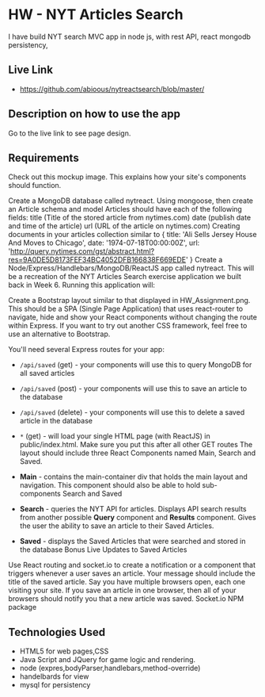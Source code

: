 # HW - NYT Articles Search

I have build NYT search MVC app in node js, 
with rest API,
react
mongodb persistency,


## Live Link
 - https://github.com/abioous/nytreactsearch/blob/master/

## Description on how to use the app

Go to the live link to see page design.

## Requirements
Check out this mockup image. This explains how your site's components should function.

Create a MongoDB database called nytreact.
Using mongoose, then create an Article schema and model
Articles should have each of the following fields:
title (Title of the stored article from nytimes.com)
date (publish date and time of the article)
url (URL of the article on nytimes.com)
Creating documents in your articles collection similar to
 {
   title: 'Ali Sells Jersey House And Moves to Chicago',
   date: '1974-07-18T00:00:00Z',
   url: 'http://query.nytimes.com/gst/abstract.html?res=9A0DE5D8173FEF34BC4052DFB166838F669EDE'
 }
Create a Node/Express/Handlebars/MongoDB/ReactJS app called nytreact. This will be a recreation of the NYT Articles Search exercise application we built back in Week 6. Running this application will:

Create a Bootstrap layout similar to that displayed in HW_Assignment.png. This should be a SPA (Single Page Application) that uses  react-router to navigate, hide and show your React components without changing the route within Express.
If you want to try out another CSS framework, feel free to use an alternative to Bootstrap.

You'll need several Express routes for your app:
 * `/api/saved` (get) - your components will use this to query MongoDB for all saved articles

 * `/api/saved` (post) - your components will use this to save an article to the database

 * `/api/saved` (delete) - your components will use this to delete a saved article in the database

 * `*` (get) - will load your single HTML page (with ReactJS) in public/index.html. Make sure you put this after all other GET routes
The layout should include three React Components named Main, Search and Saved.
 * **Main** - contains the main-container div that holds the main layout and navigation. This component should also be able to hold sub-components Search and Saved

 * **Search** - queries the NYT API for articles. Displays API search results from another possible **Query** component and **Results** component. Gives the user the ability to save an article to their Saved Articles.

 * **Saved** - displays the Saved Articles that were searched and stored in the database
Bonus Live Updates to Saved Articles

Use React routing and socket.io to create a notification or a component that triggers whenever a user saves an article. Your message should include the title of the saved article.
Say you have multiple browsers open, each one visiting your site. If you save an article in one browser, then all of your browsers should notify you that a new article was saved.
Socket.io NPM package



## Technologies Used

- HTML5 for web pages,CSS
- Java Script and JQuery for game logic and rendering.
- node (expres,bodyParser,handlebars,method-override)
- handelbards for view
- mysql for persistency